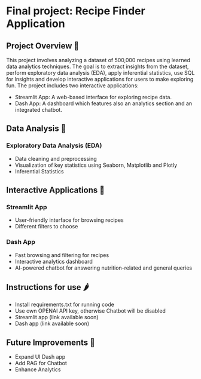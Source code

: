 # Final project: Recipe Finder Application

## Project Overview 🥒
This project involves analyzing a dataset of 500,000 recipes using learned data analytics techniques. The goal is to extract insights from the dataset, perform exploratory data analysis (EDA), apply inferential statistics, use SQL for Insights and develop interactive applications for users to make exploring fun.
The project includes two interactive applications:
- Streamlit App: A web-based interface for exploring recipe data.
- Dash App: A dashboard which features also an analytics section and an integrated chatbot.

## Data Analysis 🍎
### Exploratory Data Analysis (EDA)
- Data cleaning and preprocessing
- Visualization of key statistics using Seaborn, Matplotlib and Plotly
- Inferential Statistics

## Interactive Applications 🍇
### Streamlit App
- User-friendly interface for browsing recipes
- Different filters to choose

### Dash App
- Fast browsing and filtering for recipes
- Interactive analytics dashboard
- AI-powered chatbot for answering nutrition-related and general queries

## Instructions for use 🌶️
- Install requirements.txt for running code
- Use own OPENAI API key, otherwise Chatbot will be disabled
- Streamlit app (link available soon)
- Dash app (link available soon)

## Future Improvements 🍉
- Expand UI Dash app
- Add RAG for Chatbot
- Enhance Analytics